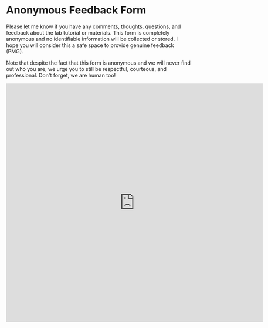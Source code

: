 # Anonymous Feedback Form

Please let me know if you have any comments, thoughts, questions, and feedback about the lab tutorial or materials. This form is completely anonymous and no identifiable information will be collected or stored. I hope you will consider this a safe space to provide genuine feedback (PMG).
 
Note that despite the fact that this form is anonymous and we will never find out who you are, we urge you to still be respectful, courteous, and professional. Don't forget, we are human too!

<iframe src="https://ubc.ca1.qualtrics.com/jfe/form/SV_5ATZJAhiEFRlwwJ" frameborder="0" width="700" height="650"></iframe>
